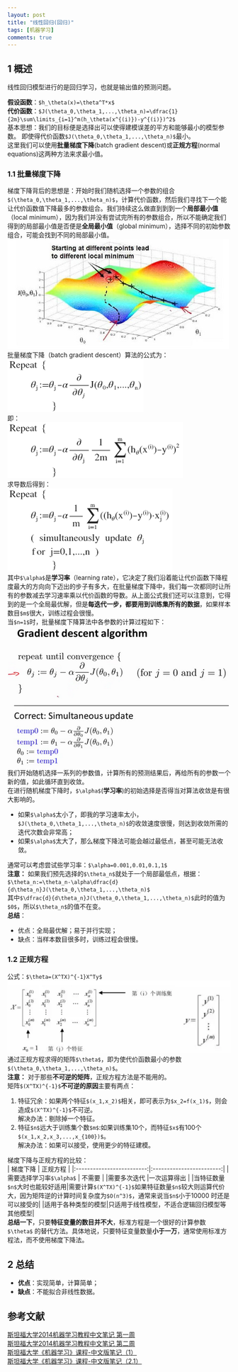 ```yaml
---
layout: post
title: "线性回归(回归)"
tags: [机器学习]
comments: true
---
```



## 1 概述
线性回归模型进行的是回归学习，也就是输出值的预测问题。    

**假设函数**：`$h_\theta(x)=\theta^T*x$`   
**代价函数**：`$J(\theta_0,\theta_1,...,\theta_n)=\dfrac{1}{2m}\sum\limits_{i=1}^m(h_\theta(x^{(i)})-y^{(i)})^2$`   
基本思想：我们的目标便是选择出可以使得建模误差的平方和能够最小的模型参数。 即使得代价函数`$J(\theta_0,\theta_1,...,\theta_n)$`最小。   
这里我们可以使用**批量梯度下降**(batch gradient descent)或**正规方程**(normal equations)这两种方法来求最小值。   
### 1.1 批量梯度下降
梯度下降背后的思想是：开始时我们随机选择一个参数的组合`$(\theta_0,\theta_1,...,\theta_n)$`，计算代价函数，然后我们寻找下一个能让代价函数值下降最多的参数组合。我们持续这么做直到到到一个**局部最小值**（local minimum），因为我们并没有尝试完所有的参数组合，所以不能确定我们得到的局部最小值是否便是**全局最小值**（global minimum），选择不同的初始参数组合，可能会找到不同的局部最小值。   
![批量梯度下降算法初始组合选取](https://raw.githubusercontent.com/Andr-Robot/iMarkdownPhotos/master/Res/gd1.jpg)   
批量梯度下降（batch gradient descent）算法的公式为：   
![批量梯度下降算法公式](https://raw.githubusercontent.com/Andr-Robot/iMarkdownPhotos/master/Res/gd2.png)   
即：   
![批量梯度下降算法公式](https://raw.githubusercontent.com/Andr-Robot/iMarkdownPhotos/master/Res/gd3.png)   
求导数后得到：   
![批量梯度下降算法公式求到后](https://raw.githubusercontent.com/Andr-Robot/iMarkdownPhotos/master/Res/gd4.png)   
其中`$\alpha$`是**学习率**（learning rate），它决定了我们沿着能让代价函数下降程度最大的方向向下迈出的步子有多大，在批量梯度下降中，我们每一次都同时让所有的参数减去学习速率乘以代价函数的导数。从上面公式我们还可以注意到，它得到的是一个全局最优解，但是**每迭代一步，都要用到训练集所有的数据**，如果样本数目`$m$`很大，训练过程会很慢。    
当`$n=1$`时，批量梯度下降算法中各参数的计算过程如下：   
![计算过程](https://raw.githubusercontent.com/Andr-Robot/iMarkdownPhotos/master/Res/gd5.png)   
我们开始随机选择一系列的参数值，计算所有的预测结果后，再给所有的参数一个新的值，如此循环直到收敛。   
在进行随机梯度下降时，`$\alpha$`(**学习率**)的初始选择是否得当对算法收敛是有很大影响的。   
- 如果`$\alpha$`太小了，即我的学习速率太小，`$J(\theta_0,\theta_1,...,\theta_n)$`的收敛速度很慢，则达到收敛所需的迭代次数会非常高；   
- 如果`$\alpha$`太大了，那么梯度下降法可能会越过最低点，甚至可能无法收敛。   

通常可以考虑尝试些学习率：`$\alpha=0.001,0.01,0.1,1$`    
**注意：** 如果我们预先选择的`$\theta_n$`就处于一个局部最低点，根据：   
`$\theta_n:=\theta_n-\alpha\dfrac{d}{d\theta_n}J(\theta_0,\theta_1,...,\theta_n)$`   
其中`$\dfrac{d}{d\theta_n}J(\theta_0,\theta_1,...,\theta_n)$`此时的值为`$0$`，所以`$\theta_n$`的值不在变。   
**总结**：
- 优点：全局最优解；易于并行实现；   
- 缺点：当样本数目很多时，训练过程会很慢。

### 1.2 正规方程
公式：`$\theta=(X^TX)^{-1}X^Ty$`   
![X矩阵Y矩阵](https://raw.githubusercontent.com/Andr-Robot/iMarkdownPhotos/master/Res/XY.png)   
通过正规方程求得的矩阵`$\theta$`，即为使代价函数最小的参数`$(\theta_0,\theta_1,...,\theta_n)$`。   
**注意：** 对于那些**不可逆的矩阵**，正规方程方法是不能用的。   
矩阵`$(X^TX)^{-1}$`**不可逆的原因**主要有两点：
1. 特征冗余：如果两个特征`$(x_1,x_2)$`相关，即可表示为`$x_2=f(x_1)$`，则会造成`$(X^TX)^{-1}$`不可逆。   
解决办法：剔除掉一个特征。
2. 特征`$n$`远大于训练集个数`$m$`:如果训练集10个，而特征`$x$`有100个`$(x_1,x_2,x_3,...,x_{100})$`。   
解决办法：如果可以接受，使用更少的特征建模。

梯度下降与正规方程的比较：   
|           梯度下降        |          正规方程        |
|:-------------------------:|:------------------------:|
|需要选择学习率`$\alpha$`   |            不需要        |
|需要多次迭代               |一次运算得出              |
|当特征数量`$n$`大时也能较好适用|需要计算`$(X^TX)^{-1}$`如果特征数量`$n$`较大则运算代价大，因为矩阵逆的计算时间复杂度为`$O(n^3)$`，通常来说当`$n$`小于10000 时还是可以接受的|
|适用于各种类型的模型|只适用于线性模型，不适合逻辑回归模型等其他模型|    
**总结一下**，只要**特征变量的数目并不大**，标准方程是一个很好的计算参数 `$\theta$` 的替代方法。具体地说，只要特征变量数量**小于一万**，通常使用标准方程法，而不使用梯度下降法。   
## 2 总结
- **优点**：实现简单，计算简单；
- **缺点**：不能拟合非线性数据。

## 参考文献
[斯坦福大学2014机器学习教程中文笔记 第一周](http://www.ai-start.com/ml2014/html/week1.html)    
[斯坦福大学2014机器学习教程中文笔记 第二周](http://www.ai-start.com/ml2014/html/week2.html)     
[斯坦福大学《机器学习》课程-中文版笔记（1）](https://mp.weixin.qq.com/s?__biz=MzI1NjczMjEwNw==&mid=2247483674&idx=1&sn=18f69a66333833911c81ffaa9c8f2c5f&scene=21#wechat_redirect)     
[斯坦福大学《机器学习》课程-中文版笔记（2.1）](https://mp.weixin.qq.com/s?__biz=MzI1NjczMjEwNw==&mid=2247483684&idx=1&sn=4c457d15d2818c146a3694d2080b6477&scene=21#wechat_redirect)